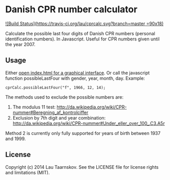# Danish CPR number calculator

[![Build
Status](https://travis-ci.org/lau/cprcalc.svg?branch=master =90x18)](https://travis-ci.org/lau/cprcalc)

Calculate the possible last four digits of Danish CPR numbers (personal identification numbers). In Javascript. Useful for CPR numbers given until the year 2007.

## Usage
Either [open index.html for a graphical interface](http://lau.github.io/cprcalc). Or call the javascript function possibleLastFour with gender, year, month, day. Example:

    cprCalc.possibleLastFour("f", 1966, 12, 14);

The methods used to exclude the possible numbers are:

1. The modulus 11 test: http://da.wikipedia.org/wiki/CPR-nummer#Beregning_af_kontrolciffer
2. Exclusion by 7th digit and year combination: http://da.wikipedia.org/wiki/CPR-nummer#Under_eller_over_100_.C3.A5r

Method 2 is currently only fully supported for years of birth between 1937 and 1999.

## License

Copyright (c) 2014 Lau Taarnskov. See the LICENSE file for license rights and
limitations (MIT).
